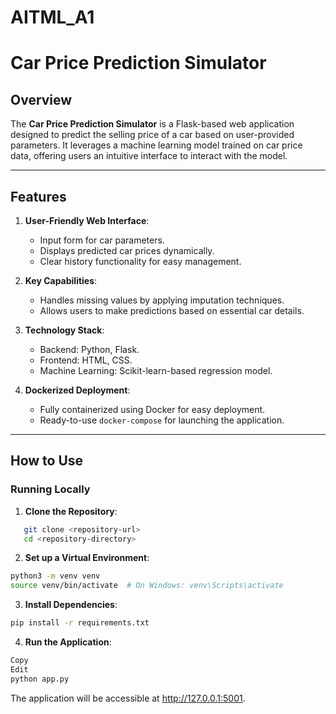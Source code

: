 # AITML_A1

# Car Price Prediction Simulator

## Overview

The **Car Price Prediction Simulator** is a Flask-based web application designed to predict the selling price of a car based on user-provided parameters. It leverages a machine learning model trained on car price data, offering users an intuitive interface to interact with the model.

---

## Features

1. **User-Friendly Web Interface**:

   - Input form for car parameters.
   - Displays predicted car prices dynamically.
   - Clear history functionality for easy management.

2. **Key Capabilities**:

   - Handles missing values by applying imputation techniques.
   - Allows users to make predictions based on essential car details.

3. **Technology Stack**:

   - Backend: Python, Flask.
   - Frontend: HTML, CSS.
   - Machine Learning: Scikit-learn-based regression model.

4. **Dockerized Deployment**:
   - Fully containerized using Docker for easy deployment.
   - Ready-to-use `docker-compose` for launching the application.

---

## How to Use

### Running Locally

1. **Clone the Repository**:

```bash
   git clone <repository-url>
   cd <repository-directory>
```

2. **Set up a Virtual Environment**:

```bash
python3 -m venv venv
source venv/bin/activate  # On Windows: venv\Scripts\activate
```

3. **Install Dependencies**:

```bash
pip install -r requirements.txt
```

4. **Run the Application**:

```bash
Copy
Edit
python app.py
```

The application will be accessible at http://127.0.0.1:5001.
